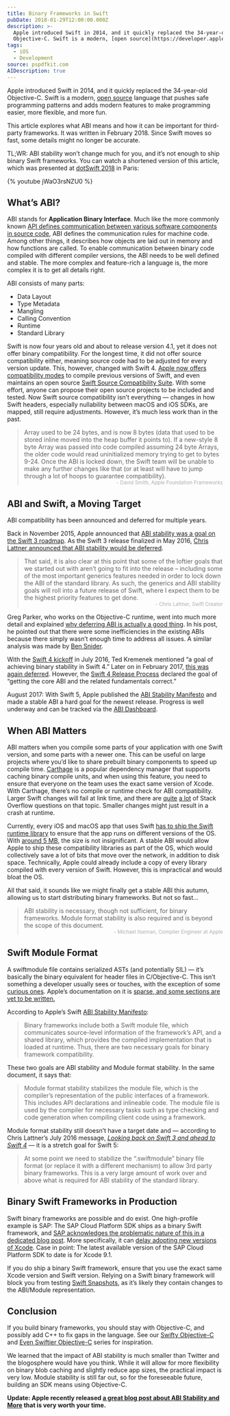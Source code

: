 ```yaml
---
title: Binary Frameworks in Swift
pubDate: 2018-01-29T12:00:00.000Z
description: >-
  Apple introduced Swift in 2014, and it quickly replaced the 34-year-old
  Objective-C. Swift is a modern, [open source](https://developer.apple.com/s...
tags:
  - iOS
  - Development
source: pspdfkit.com
AIDescription: true
---
```




Apple introduced Swift in 2014, and it quickly replaced the 34-year-old Objective-C. Swift is a modern, [open source](https://developer.apple.com/swift/blog/?id=34) language that pushes safe programming patterns and adds modern features to make programming easier, more flexible, and more fun.

This article explores what ABI means and how it can be important for third-party frameworks. It was written in February 2018. Since Swift moves so fast, some details might no longer be accurate.

TL;WR: ABI stability won’t change much for you, and it’s not enough to ship binary Swift frameworks. You can watch a shortened version of this article, which was presented at [dotSwift 2018](https://www.dotswift.io/) in Paris:

{% youtube jWaO3rsNZU0 %}

## What’s ABI?

ABI stands for **Application Binary Interface**. Much like the more commonly known [API defines communication between various software components in source code](https://pspdfkit.com/api/ios/), ABI defines the communication rules for machine code. Among other things, it describes how objects are laid out in memory and how functions are called. To enable communication between binary code compiled with different compiler versions, the ABI needs to be well defined and stable. The more complex and feature-rich a language is, the more complex it is to get all details right.

ABI consists of many parts:

* Data Layout
* Type Metadata
* Mangling
* Calling Convention
* Runtime
* Standard Library

Swift is now four years old and about to release version 4.1, yet it does not offer binary compatibility. For the longest time, it did not offer source compatibility either, meaning source code had to be adjusted for every version update. This, however, changed with Swift 4. [Apple now offers compatibility modes](https://swift.org/source-compatibility/) to compile previous versions of Swift, and even maintains an open source [Swift Source Compatibility Suite](https://github.com/apple/swift-source-compat-suite). With some effort, anyone can propose their open source projects to be included and tested. Now Swift source compatibility isn’t everything — changes in how Swift headers, especially nullability between macOS and iOS SDKs, are mapped, still require adjustments. However, it’s much less work than in the past.

>Array used to be 24 bytes, and is now 8 bytes (data that used to be stored inline moved into the heap buffer it points to). If a new-style 8 byte Array was passed into code compiled assuming 24 byte Arrays, the older code would read uninitialized memory trying to get to bytes 9-24. Once the ABI is locked down, the Swift team will be unable to make any further changes like that (or at least will have to jump through a lot of hoops to guarantee compatibility).<br><small style="display:block;text-align:right;opacity:0.5;">- David Smith, Apple Foundation Frameworks</small>

## ABI and Swift, a Moving Target

ABI compatibility has been announced and deferred for multiple years.

Back in November 2015, Apple announced that [ABI stability was a goal on the Swift 3 roadmap](https://github.com/apple/swift-evolution/commit/5ce3a4275bcb359d841bbf4745ca16b66638bfcc). As the Swift 3 release finalized in May 2016, [Chris Lattner announced that ABI stability would be deferred](http://thread.gmane.org/gmane.comp.lang.swift.evolution/17276).

> That said, it is also clear at this point that some of the loftier goals that we started out with aren’t going to fit into the release – including some of the most important generics features needed in order to lock down the ABI of the standard library. As such, the generics and ABI stability goals will roll into a future release of Swift, where I expect them to be the highest priority features to get done.<br><small style="display:block;text-align:right;opacity:0.5;">- Chris Lattner, Swift Creator</small>

Greg Parker, who works on the Objective-C runtime, went into much more detail and explained [why deferring ABI is actually a good thing](https://lists.swift.org/pipermail/swift-evolution/Week-of-Mon-20160516/017875.html). In his post, he pointed out that there were some inefficiencies in the existing ABIs because there simply wasn’t enough time to address all issues. A similar analysis was made by [Ben Snider].

With the [Swift 4 kickoff](https://lists.swift.org/pipermail/swift-evolution-announce/2016-July/000235.html) in July 2016, Ted Kremenek mentioned “a goal of achieving binary stability in Swift 4.” Later on in February 2017, [this was again deferred](https://lists.swift.org/pipermail/swift-evolution/Week-of-Mon-20170213/032116.html). However, the [Swift 4 Release Process][] declared the goal of “getting the core ABI and the related fundamentals correct.”

August 2017: With Swift 5, Apple published the [ABI Stability Manifesto][] and made a stable ABI a hard goal for the newest release. Progress is well underway and can be tracked via the [ABI Dashboard][].

## When ABI Matters

ABI matters when you compile some parts of your application with one Swift version, and some parts with a newer one. This can be useful on large projects where you’d like to share prebuilt binary components to speed up compile time. [Carthage] is a popular dependency manager that supports caching binary compile units, and when using this feature, you need to ensure that everyone on the team uses the exact same version of Xcode. With Carthage, there’s no compile or runtime check for ABI compatibility. Larger Swift changes will fail at link time, and there are [quite](https://stackoverflow.com/questions/46198148/module-compiled-with-swift-3-1-cannot-be-imported-in-swift-4-0) [a lot](https://stackoverflow.com/questions/46216663/module-compiled-with-swift-4-0-cannot-be-imported-in-swift-3-1-for-framework-bin) of Stack Overflow questions on that topic. Smaller changes might just result in a crash at runtime.

Currently, every iOS and macOS app that uses Swift [has to ship the Swift runtime library](https://developer.apple.com/swift/blog/?id=2) to ensure that the app runs on different versions of the OS. With [around 5 MB](https://medium.com/@sandofsky/why-big-apps-arent-moving-to-swift-yet-f8e9a89ef661), the size is not insignificant. A stable ABI would allow Apple to ship these compatibility libraries as part of the OS, which would collectively save a lot of bits that move over the network, in addition to disk space. Technically, Apple could already include a copy of every library compiled with every version of Swift. However, this is impractical and would bloat the OS.

All that said, it sounds like we might finally get a stable ABI this autumn, allowing us to start distributing binary frameworks. But not so fast...

> ABI stability is necessary, though not sufficient, for binary frameworks. Module format stability is also required and is beyond the scope of this document.<br><small style="display:block;text-align:right;opacity:0.5;">- Michael Ilseman, ‎Compiler Engineer at Apple</small>

## Swift Module Format

A swiftmodule file contains serialized ASTs (and potentially SIL) — it’s basically the binary equivalent for header files in C/Objective-C. This isn’t something a developer usually sees or touches, with the exception of some [curious ones][]. Apple’s documentation on it is [sparse, and some sections are yet to be written.](https://github.com/apple/swift/blob/master/docs/Serialization.rst)

According to Apple’s Swift [ABI Stability Manifesto][]:

>Binary frameworks include both a Swift module file, which communicates source-level information of the framework’s API, and a shared library, which provides the compiled implementation that is loaded at runtime. Thus, there are two necessary goals for binary framework compatibility.

These two goals are ABI stability and Module format stability. In the same document, it says that:

>Module format stability stabilizes the module file, which is the compiler’s representation of the public interfaces of a framework. This includes API declarations and inlineable code. The module file is used by the compiler for necessary tasks such as type checking and code generation when compiling client code using a framework.

Module format stability still doesn’t have a target date and — according to Chris Lattner’s July 2016 message, [_Looking back on Swift 3 and ahead to Swift 4_](https://lists.swift.org/pipermail/swift-evolution/Week-of-Mon-20160725/025676.html) — it is a stretch goal for Swift 5:

>At some point we need to stabilize the “.swiftmodule” binary file format (or replace it with a different mechanism) to allow 3rd party binary frameworks.  This is a very large amount of work over and above what is required for ABI stability of the standard library.

## Binary Swift Frameworks in Production

Swift binary frameworks are possible and do exist. One high-profile example is SAP: The SAP Cloud Platform SDK ships as a binary Swift framework, and [SAP acknowledges the problematic nature of this in a dedicated blog post](https://blogs.sap.com/2017/07/10/understanding-sap-cp-sdk-for-ios-versions-and-xcode-compatibility/). More specifically, it can [delay adopting new versions of Xcode](https://answers.sap.com/questions/263584/compatibility-issues-of-sap-fiori-for-ios-framewor.html). Case in point: The latest available version of the SAP Cloud Platform SDK to date is for Xcode 9.1.

If you do ship a binary Swift framework, ensure that you use the exact same Xcode version and Swift version. Relying on a Swift binary framework will block you from testing [Swift Snapshots](https://swift.org/download/), as it’s likely they contain changes to the ABI/Module representation.

## Conclusion

If you build binary frameworks, you should stay with Objective-C, and possibly add C++ to fix gaps in the language. See our [Swifty Objective-C](https://pspdfkit.com/blog/2016/swifty-objective-c/) and [Even Swiftier Objective-C](https://pspdfkit.com/blog/2017/even-swiftier-objective-c/) series for inspiration.

We learned that the impact of ABI stability is much smaller than Twitter and the blogosphere would have you think. While it will allow for more flexibility on binary blob caching and slightly reduce app sizes, the practical impact is very low. Module stability is still far out, so for the foreseeable future, building an SDK means using Objective-C.

**Update: Apple recently released [a great blog post about ABI Stability and More](https://swift.org/blog/abi-stability-and-more/) that is very worth your time.**

[Ben Snider]: http://www.bensnider.com/abi-compatibility-whoopdty-do-what-does-it-all-mean.html
[ABI Stability Manifesto]: https://github.com/apple/swift/blob/master/docs/ABIStabilityManifesto.md
[Swift 4 Release Process]: https://swift.org/blog/swift-4-0-release-process/
[Deferring ABI Stability from Swift 4]: https://lists.swift.org/pipermail/swift-evolution/Week-of-Mon-20170213/032116.html
[ABI Dashboard]: https://swift.org/abi-stability/
[Carthage]: https://github.com/Carthage/Carthage
[curious ones]: https://pewpewthespells.com/blog/swiftdoc_and_swiftmodule_file_format_(beta_1).html
